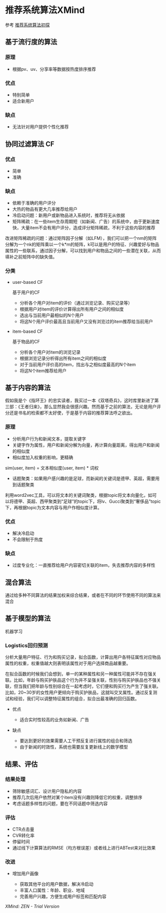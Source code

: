 # 推荐系统算法XMind

参考
[推荐系统算法初探](https://mp.weixin.qq.com/s/d1WCSAAi9Avax9OejZO94g)

## 基于流行度的算法

### 原理

- 根据pv、uv、分享率等数据按热度排序推荐

### 优点

- 特别简单
- 适合新用户

### 缺点

- 无法针对用户提供个性化推荐

## 协同过滤算法 CF

### 优点

- 简单
- 准确

### 缺点

- 依赖于准确的用户评分
- 大热的物品有更大几率推荐给用户
- 冷启动问题：新用户或新物品进入系统时，推荐将无从依据
- 矩阵稀疏：在一些item生存周期短（如新闻、广告）的系统中，由于更新速度快，大量item不会有用户评分，造成评分矩阵稀疏，不利于这些内容的推荐

改进矩阵稀疏的问题：通过矩阵因子分解（如LFM），我们可以把一个nm的矩阵分解为一个nk的矩阵乘以一个k*m的矩阵，k可以是用户的特征、兴趣爱好与物品属性的一些联系，通过因子分解，可以找到用户和物品之间的一些潜在关联，从而填补之前矩阵中的缺失值。

### 分类

- user-based CF

  基于用户的CF

  - 分析各个用户对item的评价（通过浏览记录、购买记录等）
  - 根据用户对item的评价计算得出所有用户之间的相似度
  - 选出与当前用户最相似的N个用户
  - 将这N个用户评价最高且当前用户又没有浏览过的item推荐给当前用户

- item-based CF

  基于物品的CF

  - 分析各个用户对item的浏览记录
  - 根据浏览记录分析得出所有item之间的相似度
  - 对于当前用户评价高的item，找出与之相似度最高的N个item
  - 将这N个item推荐给用户

## 基于内容的算法

假如我是个《指环王》的忠实读者，我买过一本《双塔奇兵》，这时库里新进了第三部：《王者归来》，那么显然我会很感兴趣。然而基于之前的算法，无论是用户评分还是书名的检索都不太好使，于是基于内容的推荐算法呼之欲出。

### 原理

- 分析用户行为和新闻文本，提取关键字
- 关键字作为属性，用户和新闻分解为向量，再计算向量距离，得出用户和新闻的相似度
- 相似度加入权重的影响，更精确

sim(user, item) = 文本相似度(user, item) * 词权

- 话题聚类：如果用户感兴趣的是足球，而新闻的关键词是德甲、英超，需要用到话题聚类

利用word2vec工具，可以将文本的关键词聚类，根据topic将文本向量化，如可以将德甲、英超、西甲聚类到“足球”的topic下，将lv、Gucci聚类到“奢侈品”topic下，再根据topic为文本内容与用户作相似度计算。

### 优点

- 解决冷启动
- 不会限制于热度

### 缺点

- 过度专业化：一直推荐给用户内容密切关联的item，失去推荐内容的多样性

## 混合算法

通过给多种不同算法的结果加权来综合结果，或者在不同的环节使用不同的算法来混合

## 基于模型的算法

机器学习

### Logistics回归预测

分析大量用户特征、行为和购买记录，拟合函数，计算出用户各特征属性对应物品属性的权重，权重值越大则表明该属性对于用户选择商品越重要。

在拟合函数的时候我们会想到，单一的某种属性和另一种属性可能并不存在强关联。比如，年龄与购买护肤品这个行为并不呈强关联，性别与购买护肤品也不强关联，但当我们把年龄与性别综合在一起考虑时，它们便和购买行为产生了强关联。比如，20~30岁的女性用户更倾向于购买护肤品，这就叫交叉属性。通过反复测试和经验，我们可以调整特征属性的组合，拟合出最准确的回归函数。

- 优点

  - 适合实时性较高的业务如新闻、广告

- 缺点

  - 要达到更好的效果需要人工干预反复进行属性的组合和筛选
  - 由于新闻的时效性，系统也需要反复更新线上的数学模型

## 结果、评估

### 结果处理

- 筛除敏感词汇、设计用户隐私的内容
- 推荐几次后用户依然对某个item没有兴趣则降低它的权重，调整排序
- 考虑话题多样性的问题，要在不同话题中筛选内容

### 评估

- CTR点击量
- CVR转化率
- 停留时间
- 通过线下计算算法的RMSE（均方根误差）或者线上进行ABTest来对比效果

### 改进

- 增加用户画像

  - 获取其他平台的用户数据，解决冷启动
  - 丰富人口属性：年龄、职业、地域
  - 完善用户兴趣，方便生成用户标签和匹配内容

*XMind: ZEN - Trial Version*